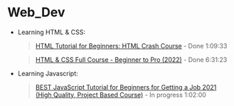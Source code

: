 # Web_Dev

- Learning HTML & CSS:

    >[HTML Tutorial for Beginners: HTML Crash Course](https://www.youtube.com/watch?v=qz0aGYrrlhU&t=1909s&ab_channel=ProgrammingwithMosh) - Done 1:09:33

    >[HTML & CSS Full Course - Beginner to Pro (2022)](https://www.youtube.com/watch?v=G3e-cpL7ofc&ab_channel=SuperSimpleDev) - Done 6:31:23

- Learning Javascript:
    >[BEST JavaScript Tutorial for Beginners for Getting a Job 2021 (High Quality, Project Based Course)](https://www.youtube.com/watch?v=DqaTKBU9TZk&ab_channel=SuperSimpleDev) - In progress 1:02:00
